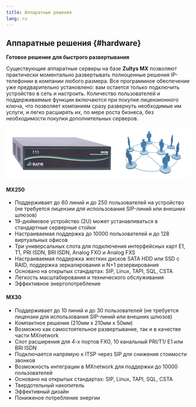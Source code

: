 ```yaml
---
title: Аппаратные решения
lang: ru
---
```

## Аппаратные решения {#hardware}

**Готовое решение для быстрого развертывания**

Существующие аппаратные серверы на базе **Zultys MX** позволяют практически моментально развертывать полноценные решения IP-телефонии в компании любого размера. Все программное обеспечение уже предварительно установлено: вам остается только подключить устройство в сеть и настроить. Количество пользователей и поддерживаемые функции включаются при покупке лицензионного ключа, что позволяет компаниям сразу развернуть необходимые им услуги, и легко расширять их, по мере роста бизнеса, без необходимости покупки дополнительных серверов.

![](mx250.jpg)

#### MX250

* Поддерживает до 60 линий и до 250 пользователей на устройство (не требуется лицензии для использования SIP-линий или внешних шлюзов)
* 19-дюймовое устройство (2U) может устанавливаться в стандартные серверные стойки
* Настраиваемая поддержка до 10000 пользователей и до 128 виртуальных офисов
* Три универсальных слота для подключения интерфейсных карт E1, T1, PRI ISDN, BRI ISDN, Analog FXO и Analog FXS
* Настраиваемая поддержка жестких дисков SATA HDD или SSD c RAID, поддержка зеркалирования и N+1 резервирования
* Основано на открытых стандартах: SIP, Linux, TAPI, SQL, CSTA
* Легкость масштабирования и технического обслуживания
* Эффективное энергопотребление

#### MX30

* Поддерживает до 10 линий и до 30 пользователей (не требуется лицензии для использования SIP-линий или внешних шлюзов)
* Компактное решение (210мм х 210мм х 50мм)
* Возможно как самостоятельное развертывание, так и в качестве части MXnetwork
* Слот расширения для 4-х портов FXO, 10 канальный PRI/T1/ E1 или BRI ISDN
* Подключается напрямую к ITSP через SIP для снижения стоимости звонков
* Возможность интеграции в MXnetwork для поддержки до 10000 пользователей
* Основано на открытых стандартах: SIP, Linux, TAPI, SQL, CSTA
* Твердотельный накопитель
* Эффективный дизайн
* Пониженое потребление энергии
